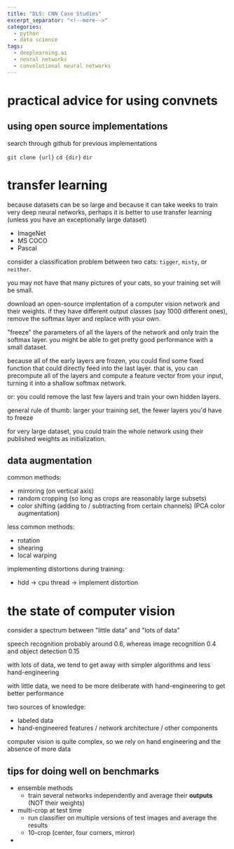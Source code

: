 ```yaml
---
title: "DLS: CNN Case Studies"
excerpt_separator: "<!--more-->"
categories:
  - python
  - data science
tags:
  - deeplearning.ai
  - neural networks
  - convolutional neural networks
---
```


# practical advice for using convnets

## using open source implementations

search through github for previous implementations

`git clone {url}`
`cd {dir}`
`dir`

# transfer learning

because datasets can be so large and because it can take weeks to train very deep neural networks, perhaps it is better to use transfer learning (unless you have an exceptionally large dataset)

- ImageNet
- MS COCO
- Pascal

consider a classification problem between two cats: `tigger`, `misty`, or `neither`.

you may not have that many pictures of your cats, so your training set will be small.

download an open-source implentation of a computer vision network and their weights. if they have different output classes (say 1000 different ones), remove the softmax layer and replace with your own.

"freeze" the parameters of all the layers of the network and only train the softmax layer. you might be able to get pretty good performance with a small dataset.

because all of the early layers are frozen, you could find some fixed function that could directly feed into the last layer. that is, you can precompute all of the layers and compute a feature vector from your input, turning it into a shallow softmax network.

or: you could remove the last few layers and train your own hidden layers.

general rule of thumb: larger your training set, the fewer layers you'd have to freeze

for very large dataset, you could train the whole network using their published weights as initialization.

## data augmentation

common methods:
- mirroring (on vertical axis)
- random cropping (so long as crops are reasonably large subsets)
- color shifting (adding to / subtracting from certain channels) (PCA color augmentation)

less common methods:
- rotation
- shearing
- local warping

implementing distortions during training:
- hdd -> cpu thread -> implement distortion

# the state of computer vision

consider a spectrum between "little data" and "lots of data"

speech recognition probably around 0.6, whereas image recognition 0.4 and object detection 0.15

with lots of data, we tend to get away with simpler algorithms and less hand-engineering

with little data, we need to be more deliberate with hand-engineering to get better performance

two sources of knowledge:
- labeled data
- hand-engineered features / network architecture / other components

computer vision is quite complex, so we rely on hand engineering and the absence of more data

## tips for doing well on benchmarks

- ensemble methods
  - train several networks independently and average their **outputs** (NOT their weights)
- multi-crop at test time
  - run classifier on multiple versions of test images and average the results
  - 10-crop (center, four corners, mirror)
-